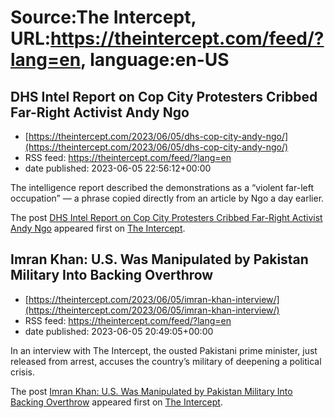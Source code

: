 # Source:The Intercept, URL:https://theintercept.com/feed/?lang=en, language:en-US

## DHS Intel Report on Cop City Protesters Cribbed Far-Right Activist Andy Ngo
 - [https://theintercept.com/2023/06/05/dhs-cop-city-andy-ngo/](https://theintercept.com/2023/06/05/dhs-cop-city-andy-ngo/)
 - RSS feed: https://theintercept.com/feed/?lang=en
 - date published: 2023-06-05 22:56:12+00:00

<p>The intelligence report described the demonstrations as a “violent far-left occupation” — a phrase copied directly from an article by Ngo a day earlier.</p>
<p>The post <a href="https://theintercept.com/2023/06/05/dhs-cop-city-andy-ngo/" rel="nofollow">DHS Intel Report on Cop City Protesters Cribbed Far-Right Activist Andy Ngo</a> appeared first on <a href="https://theintercept.com" rel="nofollow">The Intercept</a>.</p>

## Imran Khan: U.S. Was Manipulated by Pakistan Military Into Backing Overthrow
 - [https://theintercept.com/2023/06/05/imran-khan-interview/](https://theintercept.com/2023/06/05/imran-khan-interview/)
 - RSS feed: https://theintercept.com/feed/?lang=en
 - date published: 2023-06-05 20:49:05+00:00

<p>In an interview with The Intercept, the ousted Pakistani prime minister, just released from arrest, accuses the country’s military of deepening a political crisis.</p>
<p>The post <a href="https://theintercept.com/2023/06/05/imran-khan-interview/" rel="nofollow">Imran Khan: U.S. Was Manipulated by Pakistan Military Into Backing Overthrow</a> appeared first on <a href="https://theintercept.com" rel="nofollow">The Intercept</a>.</p>

